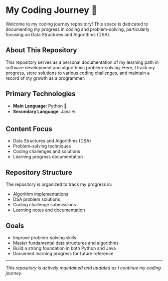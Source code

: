 # My Coding Journey 🚀

Welcome to my coding journey repository! This space is dedicated to documenting my progress in coding and problem-solving, particularly focusing on Data Structures and Algorithms (DSA).

## About This Repository

This repository serves as a personal documentation of my learning path in software development and algorithmic problem-solving. Here, I track my progress, store solutions to various coding challenges, and maintain a record of my growth as a programmer.

## Primary Technologies

- **Main Language**: Python 🐍
- **Secondary Language**: Java ☕

## Content Focus

- Data Structures and Algorithms (DSA)
- Problem-solving techniques
- Coding challenges and solutions
- Learning progress documentation

## Repository Structure

The repository is organized to track my progress in:
- Algorithm implementations
- DSA problem solutions
- Coding challenge submissions
- Learning notes and documentation

## Goals

- Improve problem-solving skills
- Master fundamental data structures and algorithms
- Build a strong foundation in both Python and Java
- Document learning progress for future reference

---
*This repository is actively maintained and updated as I continue my coding journey.*
